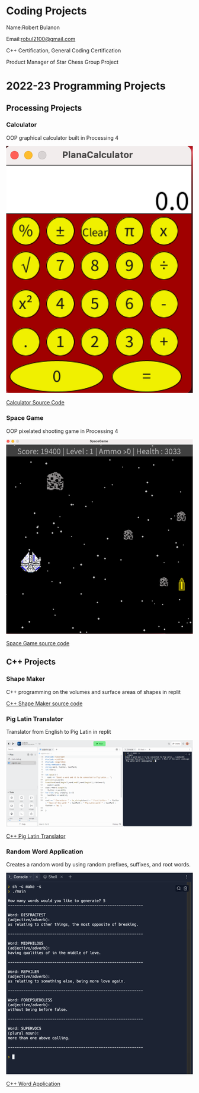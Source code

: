 # Coding Projects

Name:Robert Bulanon

Email:robul2100@gmail.com

C++ Certification, General Coding Certification

Product Manager of Star Chess Group Project

# 2022-23 Programming Projects

## Processing Projects

### Calculator

OOP graphical calculator built in Processing 4

![Running Calculator](https://github.com/RobertBu1/programmingportfolio/blob/main/images/calc.png?raw=true)

[Calculator Source Code](https://github.com/RobertBu1/programmingportfolio/tree/main/src/calc)

### Space Game

OOP pixelated shooting game in Processing 4

![Running Space Game](https://github.com/RobertBu1/programmingportfolio/blob/main/images/space.png?raw=true)

[Space Game source code](https://github.com/RobertBu1/programmingportfolio/tree/main/src/spacegame)

## C++ Projects

### Shape Maker

C++ programming on the volumes and surface areas of shapes in replit

[C++ Shape Maker source code](https://github.com/RobertBu1/programmingportfolio/tree/main/src/shape%20maker)

### Pig Latin Translator

Translator from English to Pig Latin in replit

![Running Pig Latin Translator](https://github.com/RobertBu1/programmingportfolio/blob/main/images/ss%20of%20pig%20latin.png)

[C++ Pig Latin Translator](https://github.com/RobertBu1/programmingportfolio/blob/main/src/piglatin.cpp)

### Random Word Application

Creates a random word by using random prefixes, suffixes, and root words.

![Running Word Application](https://github.com/RobertBu1/programmingportfolio/blob/main/images/Word%20app%20running.png?raw=true)

[C++ Word Application](https://github.com/RobertBu1/programmingportfolio/blob/main/src/Random%20word%20app/src)
